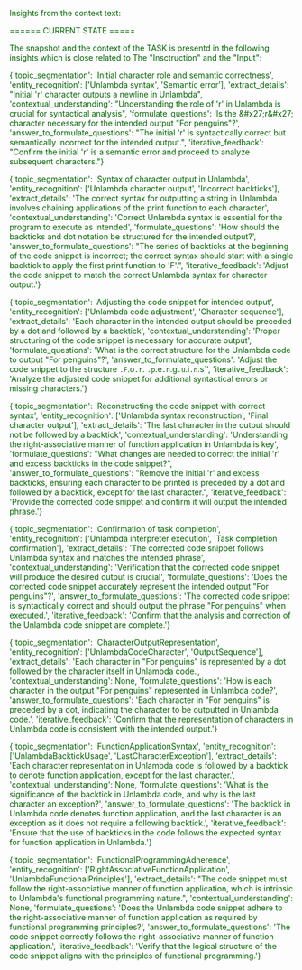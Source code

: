 
<span style='color: darkgreen;'>Insights from the context text:</span>


<span style='color: darkgreen;'>====== CURRENT STATE =====</span>

<span style='color: darkgreen;'>The snapshot and the context of the TASK is presentd in the following insights which is close related to The &quot;Insctruction&quot; and the &quot;Input&quot;:</span>

<span style='color: darkgreen;'>{&#x27;topic_segmentation&#x27;: &#x27;Initial character role and semantic correctness&#x27;, &#x27;entity_recognition&#x27;: [&#x27;Unlambda syntax&#x27;, &#x27;Semantic error&#x27;], &#x27;extract_details&#x27;: &quot;Initial &#x27;r&#x27; character outputs a newline in Unlambda&quot;, &#x27;contextual_understanding&#x27;: &quot;Understanding the role of &#x27;r&#x27; in Unlambda is crucial for syntactical analysis&quot;, &#x27;formulate_questions&#x27;: &#x27;Is the \&#x27;r\&#x27; character necessary for the intended output &quot;For penguins&quot;?&#x27;, &#x27;answer_to_formulate_questions&#x27;: &quot;The initial &#x27;r&#x27; is syntactically correct but semantically incorrect for the intended output.&quot;, &#x27;iterative_feedback&#x27;: &quot;Confirm the initial &#x27;r&#x27; is a semantic error and proceed to analyze subsequent characters.&quot;}</span>

<span style='color: darkgreen;'>{&#x27;topic_segmentation&#x27;: &#x27;Syntax of character output in Unlambda&#x27;, &#x27;entity_recognition&#x27;: [&#x27;Unlambda character output&#x27;, &#x27;Incorrect backticks&#x27;], &#x27;extract_details&#x27;: &#x27;The correct syntax for outputting a string in Unlambda involves chaining applications of the print function to each character&#x27;, &#x27;contextual_understanding&#x27;: &#x27;Correct Unlambda syntax is essential for the program to execute as intended&#x27;, &#x27;formulate_questions&#x27;: &#x27;How should the backticks and dot notation be structured for the intended output?&#x27;, &#x27;answer_to_formulate_questions&#x27;: &quot;The series of backticks at the beginning of the code snippet is incorrect; the correct syntax should start with a single backtick to apply the first print function to &#x27;F&#x27;.&quot;, &#x27;iterative_feedback&#x27;: &#x27;Adjust the code snippet to match the correct Unlambda syntax for character output.&#x27;}</span>

<span style='color: darkgreen;'>{&#x27;topic_segmentation&#x27;: &#x27;Adjusting the code snippet for intended output&#x27;, &#x27;entity_recognition&#x27;: [&#x27;Unlambda code adjustment&#x27;, &#x27;Character sequence&#x27;], &#x27;extract_details&#x27;: &#x27;Each character in the intended output should be preceded by a dot and followed by a backtick&#x27;, &#x27;contextual_understanding&#x27;: &#x27;Proper structuring of the code snippet is necessary for accurate output&#x27;, &#x27;formulate_questions&#x27;: &#x27;What is the correct structure for the Unlambda code to output &quot;For penguins&quot;?&#x27;, &#x27;answer_to_formulate_questions&#x27;: &#x27;Adjust the code snippet to the structure `.F`.o`.r`. `.p`.e`.n`.g`.u`.i`.n`.s`&#x27;, &#x27;iterative_feedback&#x27;: &#x27;Analyze the adjusted code snippet for additional syntactical errors or missing characters.&#x27;}</span>

<span style='color: darkgreen;'>{&#x27;topic_segmentation&#x27;: &#x27;Reconstructing the code snippet with correct syntax&#x27;, &#x27;entity_recognition&#x27;: [&#x27;Unlambda syntax reconstruction&#x27;, &#x27;Final character output&#x27;], &#x27;extract_details&#x27;: &#x27;The last character in the output should not be followed by a backtick&#x27;, &#x27;contextual_understanding&#x27;: &#x27;Understanding the right-associative manner of function application in Unlambda is key&#x27;, &#x27;formulate_questions&#x27;: &quot;What changes are needed to correct the initial &#x27;r&#x27; and excess backticks in the code snippet?&quot;, &#x27;answer_to_formulate_questions&#x27;: &quot;Remove the initial &#x27;r&#x27; and excess backticks, ensuring each character to be printed is preceded by a dot and followed by a backtick, except for the last character.&quot;, &#x27;iterative_feedback&#x27;: &#x27;Provide the corrected code snippet and confirm it will output the intended phrase.&#x27;}</span>

<span style='color: darkgreen;'>{&#x27;topic_segmentation&#x27;: &#x27;Confirmation of task completion&#x27;, &#x27;entity_recognition&#x27;: [&#x27;Unlambda interpreter execution&#x27;, &#x27;Task completion confirmation&#x27;], &#x27;extract_details&#x27;: &#x27;The corrected code snippet follows Unlambda syntax and matches the intended phrase&#x27;, &#x27;contextual_understanding&#x27;: &#x27;Verification that the corrected code snippet will produce the desired output is crucial&#x27;, &#x27;formulate_questions&#x27;: &#x27;Does the corrected code snippet accurately represent the intended output &quot;For penguins&quot;?&#x27;, &#x27;answer_to_formulate_questions&#x27;: &#x27;The corrected code snippet is syntactically correct and should output the phrase &quot;For penguins&quot; when executed.&#x27;, &#x27;iterative_feedback&#x27;: &#x27;Confirm that the analysis and correction of the Unlambda code snippet are complete.&#x27;}</span>

<span style='color: darkgreen;'>{&#x27;topic_segmentation&#x27;: &#x27;CharacterOutputRepresentation&#x27;, &#x27;entity_recognition&#x27;: [&#x27;UnlambdaCodeCharacter&#x27;, &#x27;OutputSequence&#x27;], &#x27;extract_details&#x27;: &#x27;Each character in &quot;For penguins&quot; is represented by a dot followed by the character itself in Unlambda code.&#x27;, &#x27;contextual_understanding&#x27;: None, &#x27;formulate_questions&#x27;: &#x27;How is each character in the output &quot;For penguins&quot; represented in Unlambda code?&#x27;, &#x27;answer_to_formulate_questions&#x27;: &#x27;Each character in &quot;For penguins&quot; is preceded by a dot, indicating the character to be outputted in Unlambda code.&#x27;, &#x27;iterative_feedback&#x27;: &#x27;Confirm that the representation of characters in Unlambda code is consistent with the intended output.&#x27;}</span>

<span style='color: darkgreen;'>{&#x27;topic_segmentation&#x27;: &#x27;FunctionApplicationSyntax&#x27;, &#x27;entity_recognition&#x27;: [&#x27;UnlambdaBacktickUsage&#x27;, &#x27;LastCharacterException&#x27;], &#x27;extract_details&#x27;: &#x27;Each character representation in Unlambda code is followed by a backtick to denote function application, except for the last character.&#x27;, &#x27;contextual_understanding&#x27;: None, &#x27;formulate_questions&#x27;: &#x27;What is the significance of the backtick in Unlambda code, and why is the last character an exception?&#x27;, &#x27;answer_to_formulate_questions&#x27;: &#x27;The backtick in Unlambda code denotes function application, and the last character is an exception as it does not require a following backtick.&#x27;, &#x27;iterative_feedback&#x27;: &#x27;Ensure that the use of backticks in the code follows the expected syntax for function application in Unlambda.&#x27;}</span>

<span style='color: darkgreen;'>{&#x27;topic_segmentation&#x27;: &#x27;FunctionalProgrammingAdherence&#x27;, &#x27;entity_recognition&#x27;: [&#x27;RightAssociativeFunctionApplication&#x27;, &#x27;UnlambdaFunctionalPrinciples&#x27;], &#x27;extract_details&#x27;: &quot;The code snippet must follow the right-associative manner of function application, which is intrinsic to Unlambda&#x27;s functional programming nature.&quot;, &#x27;contextual_understanding&#x27;: None, &#x27;formulate_questions&#x27;: &#x27;Does the Unlambda code snippet adhere to the right-associative manner of function application as required by functional programming principles?&#x27;, &#x27;answer_to_formulate_questions&#x27;: &#x27;The code snippet correctly follows the right-associative manner of function application.&#x27;, &#x27;iterative_feedback&#x27;: &#x27;Verify that the logical structure of the code snippet aligns with the principles of functional programming.&#x27;}</span>
